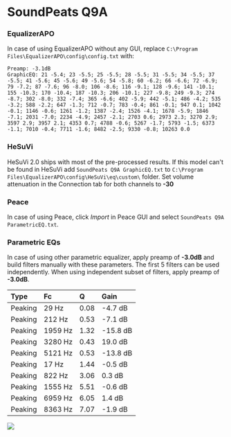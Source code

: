 # SoundPeats Q9A

### EqualizerAPO
In case of using EqualizerAPO without any GUI, replace `C:\Program Files\EqualizerAPO\config\config.txt`
with:
```
Preamp: -3.1dB
GraphicEQ: 21 -5.4; 23 -5.5; 25 -5.5; 28 -5.5; 31 -5.5; 34 -5.5; 37 -5.5; 41 -5.6; 45 -5.6; 49 -5.6; 54 -5.8; 60 -6.2; 66 -6.6; 72 -6.9; 79 -7.2; 87 -7.6; 96 -8.0; 106 -8.6; 116 -9.1; 128 -9.6; 141 -10.1; 155 -10.3; 170 -10.4; 187 -10.3; 206 -10.1; 227 -9.8; 249 -9.3; 274 -8.7; 302 -8.0; 332 -7.4; 365 -6.6; 402 -5.9; 442 -5.1; 486 -4.2; 535 -3.2; 588 -2.2; 647 -1.3; 712 -0.7; 783 -0.4; 861 -0.1; 947 0.1; 1042 -0.1; 1146 -0.6; 1261 -1.2; 1387 -2.4; 1526 -4.1; 1678 -5.9; 1846 -7.1; 2031 -7.0; 2234 -4.9; 2457 -2.1; 2703 0.6; 2973 2.3; 3270 2.9; 3597 2.9; 3957 2.1; 4353 0.7; 4788 -0.6; 5267 -1.7; 5793 -1.5; 6373 -1.1; 7010 -0.4; 7711 -1.6; 8482 -2.5; 9330 -0.8; 10263 0.0
```

### HeSuVi
HeSuVi 2.0 ships with most of the pre-processed results. If this model can't be found in HeSuVi add
`SoundPeats Q9A GraphicEQ.txt` to `C:\Program Files\EqualizerAPO\config\HeSuVi\eq\custom\` folder.
Set volume attenuation in the Connection tab for both channels to **-30**

### Peace
In case of using Peace, click *Import* in Peace GUI and select `SoundPeats Q9A ParametricEQ.txt`.

### Parametric EQs
In case of using other parametric equalizer, apply preamp of **-3.0dB** and build filters manually
with these parameters. The first 5 filters can be used independently.
When using independent subset of filters, apply preamp of **-3.0dB**.

| Type    | Fc      |    Q | Gain     |
|:--------|:--------|:-----|:---------|
| Peaking | 29 Hz   | 0.08 | -4.7 dB  |
| Peaking | 212 Hz  | 0.53 | -7.1 dB  |
| Peaking | 1959 Hz | 1.32 | -15.8 dB |
| Peaking | 3280 Hz | 0.43 | 19.0 dB  |
| Peaking | 5121 Hz | 0.53 | -13.8 dB |
| Peaking | 17 Hz   | 1.44 | -0.5 dB  |
| Peaking | 822 Hz  | 3.06 | 0.3 dB   |
| Peaking | 1555 Hz | 5.51 | -0.6 dB  |
| Peaking | 6959 Hz | 6.05 | 1.4 dB   |
| Peaking | 8363 Hz | 7.07 | -1.9 dB  |

![](https://raw.githubusercontent.com/jaakkopasanen/AutoEq/master/results/rtings/rtings/SoundPeats%20Q9A/SoundPeats%20Q9A.png)